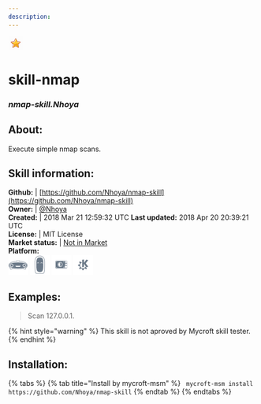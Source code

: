 ```yaml
--- 
description: 
---
```


![](../.gitbook/assets/star.png)  
# skill-nmap  
### _nmap-skill.Nhoya_  
## About:  
Execute simple nmap scans.

## Skill information:  
**Github:** | [https://github.com/Nhoya/nmap-skill](https://github.com/Nhoya/nmap-skill)  
**Owner:** | [@Nhoya](https://github.com/Nhoya)  
**Created:** | 2018 Mar 21 12:59:32 UTC  **Last updated:** 2018 Apr 20 20:39:21 UTC  
**License:** | MIT License  
**Market status:** | [Not in Market](https://market.mycroft.ai/skill/)  
**Platform:**  
 ![](../.gitbook/assets/mark-1-icon.png)  ![](../.gitbook/assets/mark-2-icon.png)  ![](../.gitbook/assets/picroft-icon.png)  ![](../.gitbook/assets/kde.png)   
## Examples:  
> Scan 127.0.0.1.  
  
{% hint style="warning" %}
This skill is not aproved by Mycroft skill tester.
{% endhint %}
    
## Installation:  
{% tabs %}
{% tab title="Install by mycroft-msm" %}
``` mycroft-msm install https://github.com/Nhoya/nmap-skill```
{% endtab %}
  {% endtabs %}
  